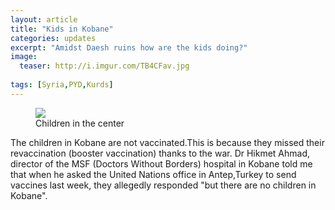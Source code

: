 ```yaml
---
layout: article
title: "Kids in Kobane"
categories: updates
excerpt: "Amidst Daesh ruins how are the kids doing?"
image:
  teaser: http://i.imgur.com/TB4CFav.jpg
  
tags: [Syria,PYD,Kurds]
---
```


<figure>
	<a href="http://i.imgur.com/TB4CFav.jpg"><img src="http://i.imgur.com/TB4CFav.jpg"></a>
	<figcaption>Children in the center</figcaption>
</figure>

The children in Kobane are not vaccinated.This is because they missed their revaccination (booster vaccination) thanks to the war. 
Dr Hikmet Ahmad, director of the MSF (Doctors Without Borders) hospital in Kobane told me that when he asked the United Nations office in Antep,Turkey to send vaccines last week, 
they allegedly responded "but there are no children in Kobane".
